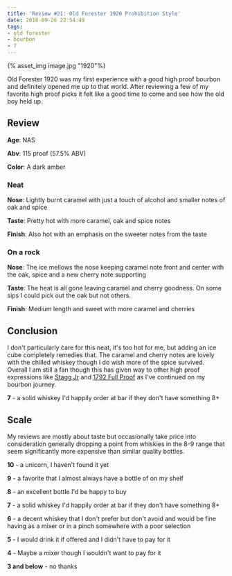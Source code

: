 ```yaml
---
title: 'Review #21: Old Forester 1920 Prohibition Style'
date: 2018-09-26 22:54:49
tags:
- old forester
- bourbon
- 7
---
```

{% asset_img image.jpg "1920"%}

Old Forester 1920 was my first experience with a good high proof bourbon and definitely opened me up to that world. After reviewing a few of my favorite high proof picks it felt like a good time to come and see how the old boy held up. 

## Review
**Age**: NAS

**Abv**: 115 proof (57.5% ABV)

**Color**: A dark amber

### Neat
**Nose**: Lightly burnt caramel with just a touch of alcohol and smaller notes of oak and spice

**Taste**: Pretty hot with more caramel, oak and spice notes

**Finish**: Also hot with an emphasis on the sweeter notes from the taste

### On a rock
**Nose**: The ice mellows the nose keeping caramel note front and center with the oak, spice and a new cherry note supporting

**Taste**: The heat is all gone leaving caramel and cherry goodness. On some sips I could pick out the oak but not others.

**Finish**: Medium length and sweet with more caramel and cherries

## Conclusion
I don't particularly care for this neat, it's too hot for me, but adding an ice cube completely remedies that. The caramel and cherry notes are lovely with the chilled whiskey though I do wish more of the spice survived. Overall I am still a fan though this has given way to other high proof expressions like [Stagg Jr](https://atxbourbon.com/2018/09/16/Review-15-Stagg-Jr/) and [1792 Full Proof](https://atxbourbon.com/2018/09/24/Review-19-1792-Full-Proof/) as I've continued on my bourbon journey. 

**7** - a solid whiskey I'd happily order at bar if they don't have something 8+

## Scale
My reviews are mostly about taste but occasionally take price into consideration generally dropping a point from whiskies in the 8-9 range that seem significantly more expensive than similar quality bottles.

**10** - a unicorn, I haven't found it yet

**9** - a favorite that I almost always have a bottle of on my shelf

**8** - an excellent bottle I'd be happy to buy

**7** - a solid whiskey I'd happily order at bar if they don't have something 8+

**6** - a decent whiskey that I don't prefer but don't avoid and would be fine having as a mixer or in a pinch somewhere with a poor selection

**5** - I would drink it if offered and I didn't have to pay for it

**4** - Maybe a mixer though I wouldn't want to pay for it

**3 and below** - no thanks 